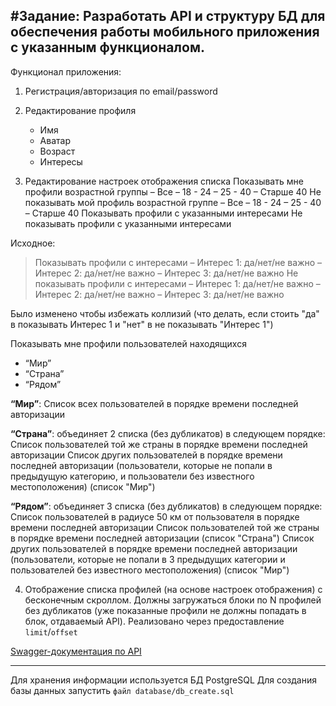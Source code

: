 #Задание:
Разработать API и структуру БД для обеспечения работы мобильного приложения
с указанным функционалом.
----

Функционал приложения:
1. Регистрация/авторизация по email/password
2. Редактирование профиля
    * Имя
    * Аватар
    * Возраст
    * Интересы

3. Редактирование настроек отображения списка
Показывать мне профили возрастной группы
– Все
– 18 - 24
– 25 - 40
– Старше 40
Не показывать мой профиль возрастной группе
– Все
– 18 - 24
– 25 - 40
– Старше 40
Показывать профили с указанными интересами
Не показывать профили с указанными интересами

Исходное:
> Показывать профили с интересами
> – Интерес 1: да/нет/не важно
> – Интерес 2: да/нет/не важно
> – Интерес 3: да/нет/не важно
> Не показывать профили с интересами
> – Интерес 1: да/нет/не важно
> – Интерес 2: да/нет/не важно
> – Интерес 3: да/нет/не важно

Было изменено чтобы избежать коллизий (что делать, если стоить "да" в показывать Интерес 1 и "нет" в не показывать "Интерес 1")

Показывать мне профили пользователей находящихся
* “Мир”
* “Страна”
* “Рядом”

**“Мир”**:
Список всех пользователей в порядке времени последней авторизации

**“Страна”**: объединяет 2 списка (без дубликатов) в следующем порядке:
Список пользователей той же страны в порядке времени последней
авторизации
Список других пользователей в порядке времени последней авторизации
(пользователи, которые не попали в предыдущую категорию, и
пользователи без известного местоположения) (список "Мир")

**“Рядом”**: объединяет 3 списка (без дубликатов) в следующем порядке:
Список пользователей в радиусе 50 км от пользователя в порядке времени
последней авторизации
Список пользователей той же страны в порядке времени последней
авторизации (список "Страна")
Список других пользователей в порядке времени последней авторизации
(пользователи, которые не попали в 3 предыдущих категории и
пользователей без известного местоположения) (список "Мир")

4. Отображение списка профилей (на основе настроек отображения) с
бесконечным скроллом. Должны загружаться блоки по N профилей без
дубликатов (уже показанные профили не должны попадать в блок,
отдаваемый API). Реализовано через предоставление `limit`/`offset`

[Swagger-документация по API](https://app.swaggerhub.com/apis/Sm1Le55/Rosberry/0.0.1)

----
Для хранения информации используется БД PostgreSQL
Для создания базы данных запустить `файл database/db_create.sql`
